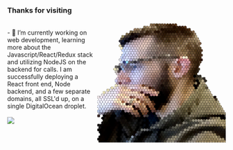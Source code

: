 ### Thanks for visiting
<img align="right" width="300" src="https://github.com/ggroce/ggroce/blob/main/header2.png">
<br>
- 🔭 I’m currently working on web development, learning more about the Javascript/React/Redux stack and utilizing NodeJS on the backend for calls.  I am successfully deploying a React front end, Node backend, and a few separate domains, all SSL'd up, on a single DigitalOcean droplet. 
<br>
<br>
<img src="https://github-readme-stats.vercel.app/api?username=ggroce&count_private=1&show_icons=true&theme=gruvbox&hide=stars">

<!--
**ggroce/ggroce** is a ✨ _special_ ✨ repository because its `README.md` (this file) appears on your GitHub profile.

Here are some ideas to get you started:

- 🔭 I’m currently working on ...
- 🌱 I’m currently learning ...
- 👯 I’m looking to collaborate on ...
- 🤔 I’m looking for help with ...
- 💬 Ask me about ...
- 📫 How to reach me: ...
- 😄 Pronouns: ...
- ⚡ Fun fact: ...
-->
